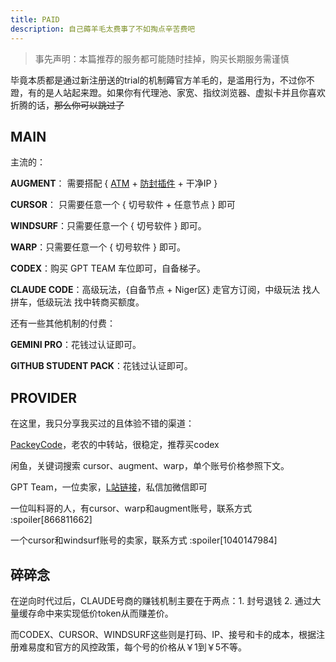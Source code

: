 ```yaml
---
title: PAID
description: 自己薅羊毛太费事了不如掏点辛苦费吧
---
```


> 事先声明：本篇推荐的服务都可能随时挂掉，购买长期服务需谨慎

毕竟本质都是通过新注册送的trial的机制薅官方羊毛的，是滥用行为，不过你不蹬，有的是人站起来蹬。如果你有代理池、家宽、指纹浏览器、虚拟卡并且你喜欢折腾的话，~~那么你可以跳过了~~


## MAIN

主流的：

**AUGMENT**： 需要搭配 { [ATM](https://github.com/zhaochengcube/augment-token-mng/releases/tag/v1.2.3) + [防封插件](https://github.com/zhaochengcube/augment-code-auto/releases/) +  干净IP }

**CURSOR**： 只需要任意一个 { 切号软件 + 任意节点 }  即可

**WINDSURF**：只需要任意一个 { 切号软件 } 即可。

**WARP**：只需要任意一个 { 切号软件 } 即可。

**CODEX**：购买 GPT TEAM 车位即可，自备梯子。

**CLAUDE CODE**：高级玩法，{自备节点 + Niger区} 走官方订阅，中级玩法 找人拼车，低级玩法 找中转商买额度。




还有一些其他机制的付费：

**GEMINI PRO**：花钱过认证即可。

**GITHUB STUDENT PACK**：花钱过认证即可。

## PROVIDER

在这里，我只分享我买过的且体验不错的渠道：

[PackeyCode](https://www.packycode.com/?aff=kfycdxsq)，老农的中转站，很稳定，推荐买codex

闲鱼，关键词搜索 cursor、augment、warp，单个账号价格参照下文。

GPT Team，一位卖家，[L站链接](https://linux.do/u/bbbboy/summary)，私信加微信即可

一位叫料哥的人，有cursor、warp和augment账号，联系方式 :spoiler[866811662]

一个cursor和windsurf账号的卖家，联系方式 :spoiler[1040147984]

## 碎碎念

在逆向时代过后，CLAUDE号商的赚钱机制主要在于两点：1. 封号退钱 2. 通过大量缓存命中来实现低价token从而赚差价。

而CODEX、CURSOR、WINDSURF这些则是打码、IP、接号和卡的成本，根据注册难易度和官方的风控政策，每个号的价格从￥1到￥5不等。
